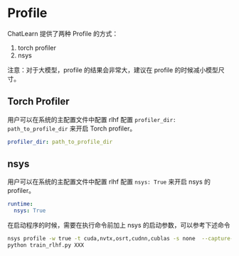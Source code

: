# Profile

ChatLearn 提供了两种 Profile 的方式：
1. torch profiler
2. nsys

注意：对于大模型，profile 的结果会非常大，建议在 profile 的时候减小模型尺寸。

## Torch Profiler

用户可以在系统的主配置文件中配置 rlhf 配置 `profiler_dir: path_to_profile_dir` 来开启 Torch profiler。

```yaml
profiler_dir: path_to_profile_dir
```

## nsys

用户可以在系统的主配置文件中配置 rlhf 配置 `nsys: True` 来开启 nsys 的 profiler。

```yaml
runtime:
  nsys: True
```

在启动程序的时候，需要在执行命令前加上 nsys 的启动参数，可以参考下述命令

```bash
nsys profile -w true -t cuda,nvtx,osrt,cudnn,cublas -s none  --capture-range=cudaProfilerApi --capture-range-end=stop-shutdown --cudabacktrace=true -x true --force-overwrite true -o my_profile \
python train_rlhf.py XXX
```

